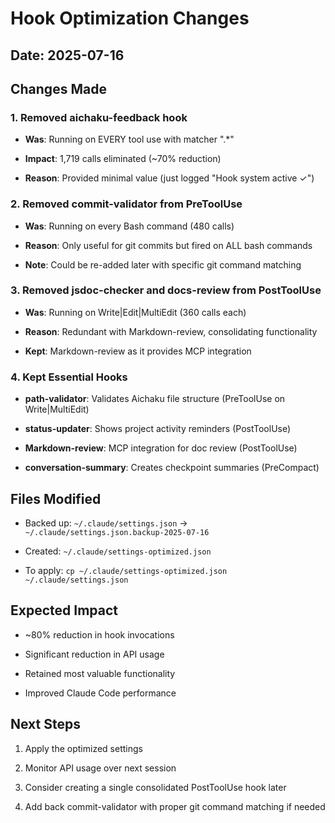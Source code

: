 # Hook Optimization Changes

## Date: 2025-07-16

## Changes Made

### 1. Removed aichaku-feedback hook

- **Was**: Running on EVERY tool use with matcher ".\*"

- **Impact**: 1,719 calls eliminated (~70% reduction)

- **Reason**: Provided minimal value (just logged "Hook system active ✓")

### 2. Removed commit-validator from PreToolUse

- **Was**: Running on every Bash command (480 calls)

- **Reason**: Only useful for git commits but fired on ALL bash commands

- **Note**: Could be re-added later with specific git command matching

### 3. Removed jsdoc-checker and docs-review from PostToolUse

- **Was**: Running on Write|Edit|MultiEdit (360 calls each)

- **Reason**: Redundant with Markdown-review, consolidating functionality

- **Kept**: Markdown-review as it provides MCP integration

### 4. Kept Essential Hooks

- **path-validator**: Validates Aichaku file structure (PreToolUse on
  Write|MultiEdit)

- **status-updater**: Shows project activity reminders (PostToolUse)

- **Markdown-review**: MCP integration for doc review (PostToolUse)

- **conversation-summary**: Creates checkpoint summaries (PreCompact)

## Files Modified

- Backed up: `~/.claude/settings.json` →
  `~/.claude/settings.json.backup-2025-07-16`

- Created: `~/.claude/settings-optimized.json`

- To apply: `cp ~/.claude/settings-optimized.json ~/.claude/settings.json`

## Expected Impact

- ~80% reduction in hook invocations

- Significant reduction in API usage

- Retained most valuable functionality

- Improved Claude Code performance

## Next Steps

1. Apply the optimized settings

2. Monitor API usage over next session

3. Consider creating a single consolidated PostToolUse hook later

4. Add back commit-validator with proper git command matching if needed
